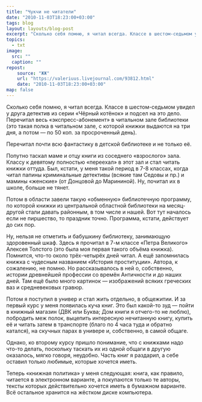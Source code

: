 ```yaml
---
title: "Чукчи не читатели"
date: "2010-11-03T18:23:00+03:00"
tags: blog
layout: layouts/blog-post
excerpt: "Сколько себя помню, я читал всегда. Классе в шестом-седьмом увидел у друга детектив из серии «Чёрный котёнок» и подсел на это дело. Перечитал весь «экспресс-абонемент» в читальном зале библиотеки (это такая полка в читальном зале, с которой книжки выдаются на три дня, а потом — по 50 коп. за просроченный день)."
topics:
  - txt
image:
  src: ""
  caption: ""
repost:
    source: "ЖЖ"
    url: "https://valeriuus.livejournal.com/93812.html"
    date: "2010-11-03T18:23:00+03:00"
map: false
---
```


Сколько себя помню, я читал всегда. Классе в шестом-седьмом увидел у друга детектив из серии «Чёрный котёнок» и подсел на это дело. Перечитал весь «экспресс-абонемент» в читальном зале библиотеки (это такая полка в читальном зале, с которой книжки выдаются на три дня, а потом — по 50 коп. за просроченный день).

Перечитал почти всю фантастику в детской библиотеке и не только её.

Попутно таскал маме и отцу книги из соседнего «взрослого» зала. Классу к девятому полностью «переехал» в этот зал и стал читать книжки оттуда.
Был, кстати, у меня такой период в 7-8 классах, когда читал папины криминальные детективы (всякие там Седовы и пр.) и мамины «женские» (от Донцовой до Марининой). Ну, почитал их в школе, больше не тянет.

Потом в области завели такую «обменную» библиотечную программу, по которой книжки из центральной областной библиотеки на месяц-другой стали давать районным, в том числе и нашей. Вот тут началось если не пиршество, то праздник точно. Программа, кстати, действует до сих пор.

Ну, нельзя не отметить и бабушкину библиотеку, занимающую здоровенный шкаф. Здесь я прочитал в 7-м классе «Петра Великого» Алексея Толстого (это была моя первая такого объёма книжка). Помнится, что-то около трёх-четырёх дней читал. А ещё запомнилась книжка с чудесным названием «История проституции». Автора, к сожалению, не помню. Но рассказывалось в ней о, собственно, истории древнейшей профессии со времён Античности и до наших дней. Там ещё было много картинок — изображений всяких греческих ваз и средневековых гравюр.

Потом я поступил в универ и стал жить отдельно, в общежитии. И за первый курс у меня появилась куча книг. Это был какой-то зуд — пойти в книжный магазин (ДВК или Буква; Дом книги я отчего-то не люблю), побродить меж полок, выцепить интересную нечитанную книгу, купить её и читать затем в транспорте (благо по 4 часа туда и обратно катался), на скучных парах в универе и, собственно, в самой общаге.

Однако, ко второму курсу пришло понимание, что с книжками надо что-то делать, поскольку таскать их из одной общаги в другую оказалось, мягко говоря, неудобно. Часть книг я раздарил, а себе оставил только любимые, которые хочется иметь.

Теперь «книжная политика» у меня следующая: книга, как правило, читается в электронном варианте, а покупаются только те авторы, тексты которых действительно хочется иметь в бумажном варианте. Всё остальное хранится на жёстком диске компьютера.
